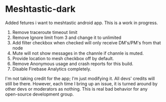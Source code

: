 # Meshtastic-dark
Added fetures i want to meshtastic android app. This is a work in progress.

1. Remove traceroute timeout limit
2. Remove Ignore limit from 3 and change it to unlimited
3. Add filter checkbox when checked will only receive DM's/PM's from that node
4. Mute will not show messages in the channle if channle is muted.
5. Provide location to mesh checkbox off by default.
6. Remove Anonymous usage and crash reports for this build.
7. Disable Firebase Analytics completely.

I'm not taking credit for the app; I'm just modifying it. All devs' credits will still be there. However, each time I bring up an issue, it is turned around by other devs or moderators as nothing. This is real bad behavior for any open-source development group.
